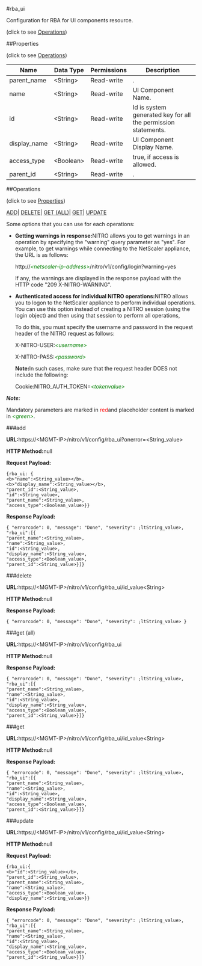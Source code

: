 #rba_ui



Configuration for RBA for UI components resource.

<span>(click to see [Operations](#operations))</span>



##Properties 

<span>(click to see [Operations](#operations))</span>





<table><thead><tr><th>Name</th><th>Data Type</th><th>Permissions</th><th>Description</th></tr></thead><tbody><tr><td>parent_name</td><td>&lt;String></td><td>Read-write</td><td>.</td></tr><tr><td>name</td><td>&lt;String></td><td>Read-write</td><td>UI Component Name.</td></tr><tr><td>id</td><td>&lt;String></td><td>Read-write</td><td>Id is system generated key for all the permission statements.</td></tr><tr><td>display_name</td><td>&lt;String></td><td>Read-write</td><td>UI Component Display Name.</td></tr><tr><td>access_type</td><td>&lt;Boolean></td><td>Read-write</td><td>true, if access is allowed.</td></tr><tr><td>parent_id</td><td>&lt;String></td><td>Read-write</td><td>.</td></tr></tbody></table>

##Operations 

<span>(click to see [Properties](#properties))</span>





[ADD](#add)| [DELETE](#delete)| [GET (ALL)](#get-all)| [GET](#get)| [UPDATE](#update)





Some options that you can use for each operations:

<ul><li><p><b>Getting warnings in response:</b>NITRO allows you to get warnings in an operation by specifying the "warning" query parameter as "yes". For example, to get warnings while connecting to the NetScaler appliance, the URL is as follows:</p><p>http://<span style="color:green;font-style:italic;">&lt;netscaler-ip-address&gt;</span>/nitro/v1/config/login?warning=yes</p><p>If any, the warnings are displayed in the response payload with the HTTP code "209 X-NITRO-WARNING".</p></li><li><p><b>Authenticated access for individual NITRO operations:</b>NITRO allows you to logon to the NetScaler appliance to perform individual operations. You can use this option instead of creating a NITRO session (using the login object) and then using that session to perform all operations,</p><p>To do this, you must specify the username and password in the request header of the NITRO request as follows:</p><p>X-NITRO-USER:<span style="color:green;font-style:italic;">&lt;username&gt;</span></p><p>X-NITRO-PASS:<span style="color:green;font-style:italic;">&lt;password&gt;</span></p><p><b>Note:</b>In such cases, make sure that the request header DOES not include the following:</p><p>Cookie:NITRO_AUTH_TOKEN=<span style="color:green;font-style:italic;">&lt;tokenvalue&gt;</span></p></li></ul>







***Note:*** 

Mandatory parameters are marked in <span style="color:#FF0000;">red</span>and placeholder content is marked in <span style="color:green;font-style:italic">&lt;green&gt;</span>.



###add







<b>URL:</b>https://&lt;MGMT-IP&gt;/nitro/v1/config/rba_ui?onerror=&lt;String_value&gt;

<b>HTTP Method:</b>null

<b>Request Payload: </b>
```
{rba_ui: {
<b>"name":<String_value></b>,
<b>"display_name":<String_value></b>,
"parent_id":<String_value>,
"id":<String_value>,
"parent_name":<String_value>,
"access_type":<Boolean_value>}}
```

<b>Response Payload: </b>
```
{ "errorcode": 0, "message": "Done", "severity": ;ltString_value>, "rba_ui":[{
"parent_name":<String_value>,
"name":<String_value>,
"id":<String_value>,
"display_name":<String_value>,
"access_type":<Boolean_value>,
"parent_id":<String_value>}]}
```







###delete







<b>URL:</b>https://&lt;MGMT-IP&gt;/nitro/v1/config/rba_ui/id_value&lt;String&gt;

<b>HTTP Method:</b>null

<b>Response Payload: </b>
```
{ "errorcode": 0, "message": "Done", "severity": ;ltString_value> }
```







###get (all)







<b>URL:</b>https://&lt;MGMT-IP&gt;/nitro/v1/config/rba_ui

<b>HTTP Method:</b>null

<b>Response Payload: </b>
```
{ "errorcode": 0, "message": "Done", "severity": ;ltString_value>, "rba_ui":[{
"parent_name":<String_value>,
"name":<String_value>,
"id":<String_value>,
"display_name":<String_value>,
"access_type":<Boolean_value>,
"parent_id":<String_value>}]}
```







###get







<b>URL:</b>https://&lt;MGMT-IP&gt;/nitro/v1/config/rba_ui/id_value&lt;String&gt;

<b>HTTP Method:</b>null

<b>Response Payload: </b>
```
{ "errorcode": 0, "message": "Done", "severity": ;ltString_value>, "rba_ui":[{
"parent_name":<String_value>,
"name":<String_value>,
"id":<String_value>,
"display_name":<String_value>,
"access_type":<Boolean_value>,
"parent_id":<String_value>}]}
```







###update







<b>URL:</b>https://&lt;MGMT-IP&gt;/nitro/v1/config/rba_ui/id_value&lt;String&gt;

<b>HTTP Method:</b>null

<b>Request Payload: </b>
```
{rba_ui:{
<b>"id":<String_value></b>,
"parent_id":<String_value>,
"parent_name":<String_value>,
"name":<String_value>,
"access_type":<Boolean_value>,
"display_name":<String_value>}}
```

<b>Response Payload: </b>
```
{ "errorcode": 0, "message": "Done", "severity": ;ltString_value>, "rba_ui":[{
"parent_name":<String_value>,
"name":<String_value>,
"id":<String_value>,
"display_name":<String_value>,
"access_type":<Boolean_value>,
"parent_id":<String_value>}]}
```







